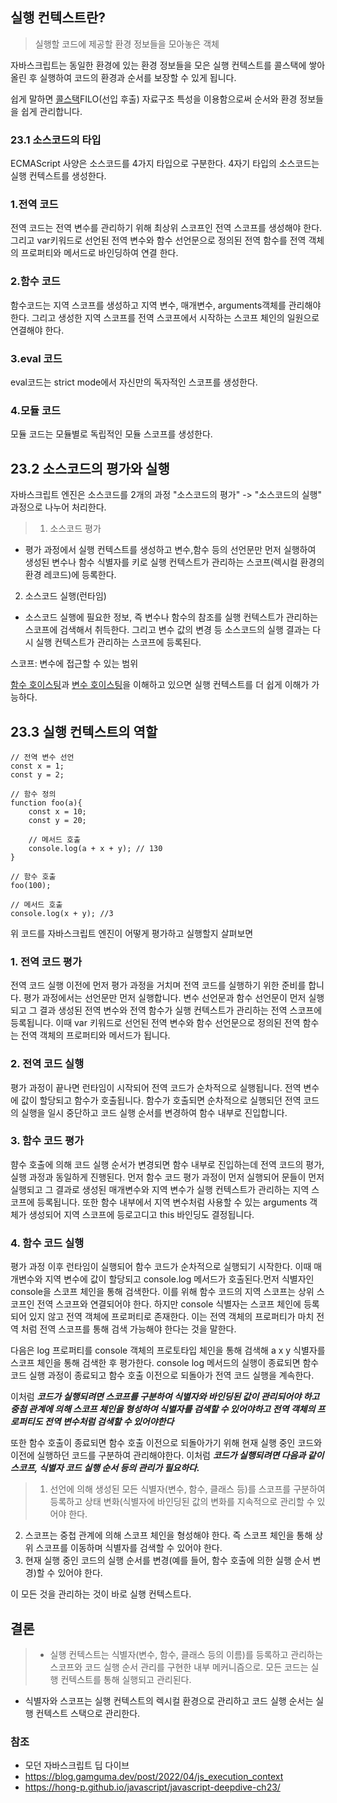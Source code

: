 ## 실행 컨텍스트란?
> 실행할 코드에 제공할 환경 정보들을 모아놓은 객체


자바스크립트는 동일한 환경에 있는 환경 정보들을 모은 실행 컨텍스트를 콜스택에 쌓아올린 후 실행하여 코드의 환경과 순서를 보장할 수 있게 됩니다.

쉽게 말하면 [콜스택](https://velog.io/@pigpgw/call-stack-%EC%9D%B4%EB%9E%80)FILO(선입 후출) 자료구조 특성을 이용함으로써 순서와 환경 정보들을 쉽게 관리합니다.

### 23.1 소스코드의 타입

ECMAScript 사양은 소스코드를 4가지 타입으로 구분한다. 4자기 타입의 소스코드는 실행 컨텍스트를 생성한다.

### 1.전역 코드
전역 코드는 전역 변수를 관리하기 위해 최상위 스코프인 전역 스코프를 생성해야 한다. 그리고 var키워드로 선언된 전역 변수와 함수 선언문으로 정의된 전역 함수를 전역 객체의 프로퍼티와 메서드로 바인딩하여 연결 한다.
### 2.함수 코드
함수코드는 지역 스코프를 생성하고 지역 변수, 매개변수, arguments객체를 관리해야 한다. 그리고 생성한 지역 스코프를 전역 스코프에서 시작하는 스코프 체인의 일원으로 연결해야 한다.

### 3.eval 코드
eval코드는 strict mode에서 자신만의 독자적인 스코프를 생성한다.

### 4.모듈 코드
모듈 코드는 모듈별로 독립적인 모듈 스코프를 생성한다.

## 23.2 소스코드의 평가와 실행
자바스크립트 엔진은 소스코드를 2개의 과정 "소스코드의 평가" -> "소스코드의 실행" 과정으로 나누어 처리한다.
> 1. 소스코드 평가
-	평가 과정에서 실행 컨텍스트를 생성하고 변수,함수 등의 선언문만 먼저 실행하여 생성된 변수나 함수 식별자를 키로 실행 컨텍스트가 관리하는 스코프(렉시컬 환경의 환경 레코드)에 등록한다.
2. 소스코드 실행(런타임)
- 소스코드 실행에 필요한 정보, 즉 변수나 함수의 참조를 실행 컨텍스트가 관리하는 스코프에 검색해서 취득한다. 그리고 변수 값의 변경 등 소스코드의 실행 결과는 다시 실행 컨텍스트가 관리하는 스코프에 등록된다.

스코프: 변수에 접근할 수 있는 범위

[함수 호이스팅](https://velog.io/@pigpgw/%EB%AA%A8%EB%8D%98-%EC%9E%90%EB%B0%94%EC%8A%A4%ED%81%AC%EB%A6%BD%ED%8A%B8-Deep-Dive-%EB%B6%80%EC%88%98%EA%B8%B0-%ED%95%A8%EC%88%98-%ED%91%9C%ED%98%84%EC%8B%9D-vs-%ED%95%A8%EC%88%98-%EC%84%A0%EC%96%B8%EB%AC%B8-by-%ED%95%A8%EC%88%98-%E3%85%88%ED%98%B8%EC%9D%B4%EC%8A%A4%ED%8C%85)과 [변수 호이스팅](https://velog.io/@pigpgw/%EB%AA%A8%EB%8D%98-%EC%9E%90%EB%B0%94%EC%8A%A4%ED%81%AC%EB%A6%BD%ED%8A%B8-Deep-Dive-%EB%B3%80%EC%88%98-%ED%98%B8%EC%9D%B4%EC%8A%A4%ED%8C%85)을 이해하고 있으면 실행 컨텍스트를 더 쉽게 이해가 가능하다.

## 23.3 실행 컨텍스트의 역할
```
// 전역 변수 선언
const x = 1;
const y = 2;

// 함수 정의
function foo(a){
    const x = 10;
    const y = 20;

    // 메서드 호출
    console.log(a + x + y); // 130
}

// 함수 호출
foo(100);

// 메서드 호출
console.log(x + y); //3
```

위 코드를 자바스크립트 엔진이 어떻게 평가하고 실행할지 살펴보면
### 1. 전역 코드 평가
전역 코드 실행 이전에 먼저 평가 과정을 거치며 전역 코드를 실행하기 위한 준비를 합니다. 평가 과정에서는 선언문만 먼저 실행합니다. 변수 선언문과 함수 선언문이 먼저 실행되고 그 결과 생성된 전역 변수와 전역 함수가 실행 컨텍스트가 관리하는 전역 스코프에 등록됩니다. 이때 var 키워드로 선언된 전역 변수와 함수 선언문으로 정의된 전역 함수는 전역 객체의 프로퍼티와 메서드가 됩니다.

### 2. 전역 코드 실행
평가 과정이 끝나면 런타임이 시작되어 전역 코드가 순차적으로 실행됩니다. 전역 변수에 값이 할당되고 함수가 호출됩니다. 함수가 호출되면 순차적으로 실행되던 전역 코드의 실행을 일시 중단하고 코드 실행 순서를 변경하여 함수 내부로 진입합니다.

### 3. 함수 코드 평가
햠수 호출에 의해 코드 실행 순서가 변경되면 함수 내부로 진입하는데 전역 코드의 평가, 실행 과정과 동일하게 진행된다. 먼저 함수 코드 평가 과정이 먼저 실행되어 문들이 먼저 실행되고 그 결과로 생성된 매개변수와 지역 변수가 실행 컨텍스트가 관리하는 지역 스코프에 등록됩니다. 또한 함수 내부에서 지역 변수처럼 사용할 수 있는 arguments 객체가 생성되어 지역 스코프에 등로고디고 this 바인딩도 결정됩니다.

### 4. 함수 코드 실행
평가 과정 이후 런타임이 실행되어 함수 코드가 순차적으로 실행되기 시작한다. 이때 매개변수와 지역 변수에 값이 할당되고 console.log 메서드가 호출된다.먼저 식별자인 console을 스코프 체인을 통해 검색한다. 이를 위해 함수 코드의 지역 스코프는 상위 스코프인 전역 스코프와 연결되어야 한다. 하지만 console 식별자는 스코프 체인에 등록되어 있지 않고 전역 객체에 프로퍼티로 존재한다. 이는 전역 객체의 프로퍼티가 마치 전역 처럼 전역 스코프를 통해 검색 가능해야 한다는 것을 말한다.

다음은 log 프로퍼티를 console 객체의 프로토타입 체인을 통해 검색해  a x y 식별자를 스코프 체인을 통해 검색한 후 평가한다. console log 메서드의 실행이 종료되면 함수 코드 실행 과정이 종료되고 함수 호출 이전으로 되돌아가 전역 코드 실행을 계속한다.

이처럼 _**코드가 실행되려면 스코프를 구분하여 식별자와 바인딩된 값이 관리되어야 하고 중첨 관계에 의해 스코프 체인을 형성하여 식별자를 검색할 수 있어야하고 전역 객체의 프로퍼티도 전역 변수처럼 검색할 수 있어야한다**_

또한 함수 호출이 종료되면 함수 호출 이전으로 되돌아가기 위해 현재 실행 중인 코드와 이전에 실행하던 코드를 구분하여 관리해야한다. 이처럼 _**코드가 실행되려면 다음과 같이 스코프, 식별자 코드 실행 순서 등의 관리가 필요하다.**_

> 1. 선언에 의해 생성된 모든 식별자(변수, 함수, 클래스 등)를 스코프를 구분하여 등록하고 상태 변화(식별자에 바인딩된 값의 변화를 지속적으로 관리할 수 있어야 한다.
2. 스코프는 중첩 관계에 의해 스코프 체인을 형성해야 한다. 즉 스코프 체인을 통해 상위 스코프를 이동하며 식별자를 검색할 수 있어야 한다.
3. 현재 실행 중인 코드의 실행 순서를 변경(예를 들어, 함수 호출에 의한 실행 순서 변경)할 수 있어야 한다.

이 모든 것을 관리하는 것이 바로 실행 컨텍스트다.

## 결론
> - 실행 컨텍스트는 식별자(변수, 함수, 클래스 등의 이름)를 등록하고 관리하는 스코프와 코드 실행 순서 관리를 구현한 내부 메커니즘으로. 모든 코드는 실행 컨텍스트를 통해 실행되고 관리된다.
- 식별자와 스코프는 실행 컨텍스트의 렉시컬 환경으로 관리하고 코드 실행 순서는 실행 컨텍스트 스택으로 관리한다.

### 참조

- 모던 자바스크립트 딥 다이브
- https://blog.gamguma.dev/post/2022/04/js_execution_context
- https://hong-p.github.io/javascript/javascript-deepdive-ch23/
